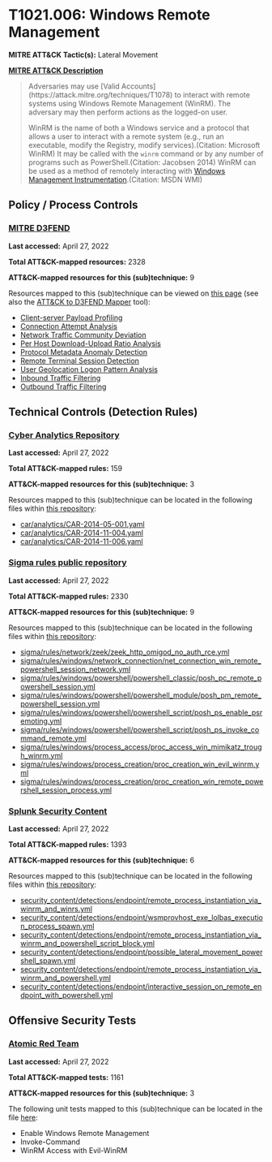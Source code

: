 # T1021.006: Windows Remote Management
**MITRE ATT&CK Tactic(s):** Lateral Movement

**[MITRE ATT&CK Description](https://attack.mitre.org/techniques/T1021/006)**
<blockquote>Adversaries may use [Valid Accounts](https://attack.mitre.org/techniques/T1078) to interact with remote systems using Windows Remote Management (WinRM). The adversary may then perform actions as the logged-on user.

WinRM is the name of both a Windows service and a protocol that allows a user to interact with a remote system (e.g., run an executable, modify the Registry, modify services).(Citation: Microsoft WinRM) It may be called with the `winrm` command or by any number of programs such as PowerShell.(Citation: Jacobsen 2014) WinRM  can be used as a method of remotely interacting with [Windows Management Instrumentation](https://attack.mitre.org/techniques/T1047).(Citation: MSDN WMI)</blockquote>

## Policy / Process Controls
### [MITRE D3FEND](https://d3fend.mitre.org/)
**Last accessed:** April 27, 2022

**Total ATT&CK-mapped resources:** 2328

**ATT&CK-mapped resources for this (sub)technique:** 9

Resources mapped to this (sub)technique can be viewed on [this page](https://d3fend.mitre.org/) (see also the [ATT&CK to D3FEND Mapper](https://d3fend.mitre.org/tools/attack-mapper) tool):

* [Client-server Payload Profiling](https://d3fend.mitre.org/techniques/d3f:Client-serverPayloadProfiling)
* [Connection Attempt Analysis](https://d3fend.mitre.org/techniques/d3f:ConnectionAttemptAnalysis)
* [Network Traffic Community Deviation](https://d3fend.mitre.org/techniques/d3f:NetworkTrafficCommunityDeviation)
* [Per Host Download-Upload Ratio Analysis](https://d3fend.mitre.org/techniques/d3f:PerHostDownload-UploadRatioAnalysis)
* [Protocol Metadata Anomaly Detection](https://d3fend.mitre.org/techniques/d3f:ProtocolMetadataAnomalyDetection)
* [Remote Terminal Session Detection](https://d3fend.mitre.org/techniques/d3f:RemoteTerminalSessionDetection)
* [User Geolocation Logon Pattern Analysis](https://d3fend.mitre.org/techniques/d3f:UserGeolocationLogonPatternAnalysis)
* [Inbound Traffic Filtering](https://d3fend.mitre.org/techniques/d3f:InboundTrafficFiltering)
* [Outbound Traffic Filtering](https://d3fend.mitre.org/techniques/d3f:OutboundTrafficFiltering)

## Technical Controls (Detection Rules)
### [Cyber Analytics Repository](https://car.mitre.org)
**Last accessed:** April 27, 2022

**Total ATT&CK-mapped rules:** 159

**ATT&CK-mapped resources for this (sub)technique:** 3

Resources mapped to this (sub)technique can be located in the following files within [this repository](https://github.com/mitre-attack/car/blob/master/analytics):

* [car/analytics/CAR-2014-05-001.yaml](https://github.com/mitre-attack/car/blob/master/analytics/CAR-2014-05-001.yaml)
* [car/analytics/CAR-2014-11-004.yaml](https://github.com/mitre-attack/car/blob/master/analytics/CAR-2014-11-004.yaml)
* [car/analytics/CAR-2014-11-006.yaml](https://github.com/mitre-attack/car/blob/master/analytics/CAR-2014-11-006.yaml)

### [Sigma rules public repository](https://github.com/SigmaHQ/sigma)
**Last accessed:** April 27, 2022

**Total ATT&CK-mapped rules:** 2330

**ATT&CK-mapped resources for this (sub)technique:** 9

Resources mapped to this (sub)technique can be located in the following files within [this repository](https://github.com/SigmaHQ/sigma/tree/master/rules):

* [sigma/rules/network/zeek/zeek_http_omigod_no_auth_rce.yml](https://github.com/SigmaHQ/sigma/blob/master/rules/network/zeek/zeek_http_omigod_no_auth_rce.yml)
* [sigma/rules/windows/network_connection/net_connection_win_remote_powershell_session_network.yml](https://github.com/SigmaHQ/sigma/blob/master/rules/windows/network_connection/net_connection_win_remote_powershell_session_network.yml)
* [sigma/rules/windows/powershell/powershell_classic/posh_pc_remote_powershell_session.yml](https://github.com/SigmaHQ/sigma/blob/master/rules/windows/powershell/powershell_classic/posh_pc_remote_powershell_session.yml)
* [sigma/rules/windows/powershell/powershell_module/posh_pm_remote_powershell_session.yml](https://github.com/SigmaHQ/sigma/blob/master/rules/windows/powershell/powershell_module/posh_pm_remote_powershell_session.yml)
* [sigma/rules/windows/powershell/powershell_script/posh_ps_enable_psremoting.yml](https://github.com/SigmaHQ/sigma/blob/master/rules/windows/powershell/powershell_script/posh_ps_enable_psremoting.yml)
* [sigma/rules/windows/powershell/powershell_script/posh_ps_invoke_command_remote.yml](https://github.com/SigmaHQ/sigma/blob/master/rules/windows/powershell/powershell_script/posh_ps_invoke_command_remote.yml)
* [sigma/rules/windows/process_access/proc_access_win_mimikatz_trough_winrm.yml](https://github.com/SigmaHQ/sigma/blob/master/rules/windows/process_access/proc_access_win_mimikatz_trough_winrm.yml)
* [sigma/rules/windows/process_creation/proc_creation_win_evil_winrm.yml](https://github.com/SigmaHQ/sigma/blob/master/rules/windows/process_creation/proc_creation_win_evil_winrm.yml)
* [sigma/rules/windows/process_creation/proc_creation_win_remote_powershell_session_process.yml](https://github.com/SigmaHQ/sigma/blob/master/rules/windows/process_creation/proc_creation_win_remote_powershell_session_process.yml)

### [Splunk Security Content](https://github.com/splunk/security_content)
**Last accessed:** April 27, 2022

**Total ATT&CK-mapped rules:** 1393

**ATT&CK-mapped resources for this (sub)technique:** 6

Resources mapped to this (sub)technique can be located in the following files within [this repository](https://github.com/splunk/security_content/tree/develop/detections):

* [security_content/detections/endpoint/remote_process_instantiation_via_winrm_and_winrs.yml](https://github.com/splunk/security_content/blob/develop/detections/endpoint/remote_process_instantiation_via_winrm_and_winrs.yml)
* [security_content/detections/endpoint/wsmprovhost_exe_lolbas_execution_process_spawn.yml](https://github.com/splunk/security_content/blob/develop/detections/endpoint/wsmprovhost_exe_lolbas_execution_process_spawn.yml)
* [security_content/detections/endpoint/remote_process_instantiation_via_winrm_and_powershell_script_block.yml](https://github.com/splunk/security_content/blob/develop/detections/endpoint/remote_process_instantiation_via_winrm_and_powershell_script_block.yml)
* [security_content/detections/endpoint/possible_lateral_movement_powershell_spawn.yml](https://github.com/splunk/security_content/blob/develop/detections/endpoint/possible_lateral_movement_powershell_spawn.yml)
* [security_content/detections/endpoint/remote_process_instantiation_via_winrm_and_powershell.yml](https://github.com/splunk/security_content/blob/develop/detections/endpoint/remote_process_instantiation_via_winrm_and_powershell.yml)
* [security_content/detections/endpoint/interactive_session_on_remote_endpoint_with_powershell.yml](https://github.com/splunk/security_content/blob/develop/detections/endpoint/interactive_session_on_remote_endpoint_with_powershell.yml)


## Offensive Security Tests
### [Atomic Red Team](https://github.com/redcanaryco/atomic-red-team)
**Last accessed:** April 27, 2022

**Total ATT&CK-mapped tests:** 1161

**ATT&CK-mapped resources for this (sub)technique:** 3

The following unit tests mapped to this (sub)technique can be located in the file [here](https://github.com/redcanaryco/atomic-red-team/tree/master/atomics/T1021.006/T1021.006.yaml):

* Enable Windows Remote Management
* Invoke-Command
* WinRM Access with Evil-WinRM


